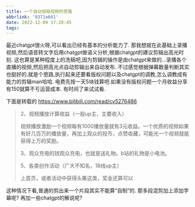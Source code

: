 ```yaml
---
title: 一个自动投稿视频的思路
abbrlink: '9371e661'
date: 2022-12-09 17:20:45
tags:
---
```


最近chatgpt很火呀,可以看出已经有基本的分析能力了.
那我想就在此基础上录播视频,然后语音转文字后用chatgpt做语义分析,根据chatgpt的建议剪辑出高光时刻.
这也算是某种程度上的洗稿吧,因为剪辑的操作是由chatgpt来做的...录播各个直播的视频,然后把高光点自动剪辑出来自动发布.
不过感觉根据弹幕数量判断其实也挺好的.就是个思路,执行起来还要看版权问题以及chatgpt的调教,怎么调教成有能力的剪辑man哈哈.
电费先按一天5块钱算吧.如果没有版权问题一个月收益分享有150就算不亏运营成本.
有时间了来试试看.

下面是转载的 https://www.bilibili.com/read/cv5276486

>2、视频播放计算收益（一般up主，主要收入）
>
>视频播放激励一个视频每有1000播放量就有3元收益。一个优质的视频如果有好几百万的播放量，再加上观众的投币，点赞收藏，可能光一个视频就能获得上万的奖励。
>
>3、观众充电的钱观众充电，也就是送礼物。b站的礼物是小电池。
>
>5、各类创作活动（广大不知名，18线up主）
>
>上首页，或者活动中获得头筹这类，奖金还算可以

这种情况下看,普通的剪出来一个片段其实不能算“自制”的.
那多段混剪加上添加字幕呢?
再加一些chatgpt的解说呢? 